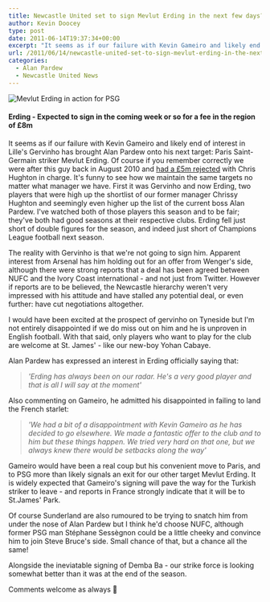 ```yaml
---
title: Newcastle United set to sign Mevlut Erding in the next few days?
author: Kevin Doocey
type: post
date: 2011-06-14T19:37:34+00:00
excerpt: "It seems as if our failure with Kevin Gameiro and likely end of interest in Lille's Gervinho has brought Alan Pardew onto his next target:.."
url: /2011/06/14/newcastle-united-set-to-sign-mevlut-erding-in-the-next-few-days/
categories:
  - Alan Pardew
  - Newcastle United News
---
```


![Mevlut Erding in action for PSG](https://www.tynetime.com/wp-content/uploads/2011/06/Mevlut-Erding.jpg "Mevlut Erding")

#### Erding - Expected to sign in the coming week or so for a fee in the region of £8m

It seems as if our failure with Kevin Gameiro and likely end of interest in Lille's Gervinho has brought Alan Pardew onto his next target: Paris Saint-Germain striker Mevlut Erding. Of course if you remember correctly we were after this guy back in August 2010 and [had a £5m rejected][1] with Chris Hughton in charge. It's funny to see how we maintain the same targets no matter what manager we have. First it was Gervinho and now Erding, two players that were high up the shortlist of our former manager Chrissy Hughton and seemingly even higher up the list of the current boss Alan Pardew. I've watched both of those players this season and to be fair; they've both had good seasons at their respective clubs. Erding fell just short of double figures for the season, and indeed just short of Champions League football next season.

The reality with Gervinho is that we're not going to sign him. Apparent interest from Arsenal has him holding out for an offer from Wenger's side, although there were strong reports that a deal has been agreed between NUFC and the Ivory Coast international - and not just from Twitter. However if reports are to be believed, the Newcastle hierarchy weren't very impressed with his attitude and have stalled any potential deal, or even further: have cut negotiations altogether.

I would have been excited at the prospect of gervinho on Tyneside but I'm not entirely disappointed if we do miss out on him and he is unproven in English football. With that said, only players who want to play for the club are welcome at St. James' - like our new-boy Yohan Cabaye.

Alan Pardew has expressed an interest in Erding officially saying that:

> _'Erding has always been on our radar. He's a very good player and that is all I will say at the moment'_

Also commenting on Gameiro, he admitted his disappointed in failing to land the French starlet:

> _'We had a bit of a disappointment with Kevin Gameiro as he has decided to go elsewhere. We made a fantastic offer to the club and to him but these things happen. We tried very hard on that one, but we always knew there would be setbacks along the way'_

Gameiro would have been a real coup but his convenient move to Paris, and to PSG more than likely signals an exit for our other target Mevlut Erding. It is widely expected that Gameiro's signing will pave the way for the Turkish striker to leave - and reports in France strongly indicate that it will be to St.James' Park.

Of course Sunderland are also rumoured to be trying to snatch him from under the nose of Alan Pardew but I think he'd choose NUFC, although former PSG man Stéphane Sessègnon could be a little cheeky and convince him to join Steve Bruce's side. Small chance of that, but a chance all the same!

Alongside the ineviatable signing of Demba Ba - our strike force is looking somewhat better than it was at the end of the season.

Comments welcome as always 🙂

[1]: https://www.tynetime.com/2010/08/10/newcastle-united-have-5m-offer-for-mevlut-erding-rejected/
